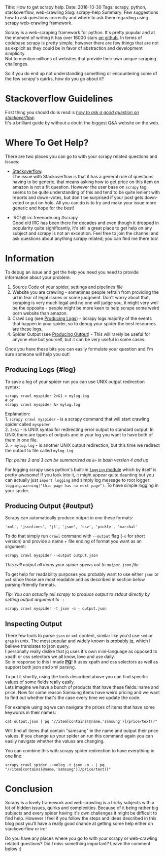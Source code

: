 Title: How to get scrapy help.
Date: 2016-10-30
Tags: scrapy, python, stackoverflow, web-crawling
Slug: scrapy-help
Summary: Few suggestions how to ask questions correctly and where to ask them regarding using scrapy web-crawling framework.

Scrapy is a web-scraping framework for python. It's pretty popular and at the moment of writing it has over 16000 stars [on github](https://github.com/scrapy/scrapy). In terms of codebase scrapy is pretty simple, however there are few things that are not as explicit as they could be in favor of abstraction and development simplicity.  
Not to mention millions of websites that provide their own unique scraping challenges.  

So if you do end up not understanding something or encountering some of the few scrapy's quirks, how do you go about it?

# Stackoverflow Guidelines

First thing you should do is read is [_how to ask a good question on stackoverflow_](http://stackoverflow.com/help/how-to-ask).   
It's a brilliant guide by without a doubt the biggest Q&A website on the web.

# Where To Get Help?

There are two places you can go to with your scrapy related questions and issues:  

* [Stackoverflow][soscrapy].   
The issue with Stackoverflow is that it has a general rule of questions having to be generic, that means asking how to get price on this item on amazon is not a fit question. However the user base on `scrapy` tag seems to be quite understanding of this and tend to be quite lenient with reports and down-votes, but don't be surprised if your post gets down-voted or put on hold. All you can do is to try and make your issue more generic and hope for the best!

* IRC! @ irc.freenode.org #scrapy   
Good old IRC has been there for decades and even though it dropped in popularity quite significantly, it's still a great place to get help on any subject and scrapy is not an exception. 
Feel free to join the channel and ask questions about anything scrapy related; you can find me there too!

# Information

To debug an issue and get the help you need you need to provide information about your problem:  

1. Source Code of your spider, settings and pipelines file  
2. Website you are crawling - sometimes people refrain from providing the url in fear of legal issues or some judgment. Don't worry about that, scraping is very much legal and no one will judge you, it might very well be the opposite - people might be more keen to help scrape some weird porn website than amazon.  
3. Crawl Log (see [Producing Logs](#log)) - Scrapy logs majority of the events that happen in your spider, so to debug your spider the best resources are these logs.  
4. Spider Output (see [Producing Output](#output)) - This will rarely be useful for anyone else but yourself, but it can be very useful in some cases.  

Once you have these bits you can easily formulate your question and I'm sure someone will help you out!

## Producing Logs {#log}  

To save a log of your spider run you can use UNIX output redirection syntax:

    scrapy crawl myspider 2>&1 > mylog.log
    # or
    scrapy crawl myspider &> mylog.log

Explanation:  
    1. `scrapy crawl myspider` - is a scrapy command that will start crawling spider called `myspider`  
    2. `2>&1` - is UNIX syntax for redirecting error output to standard output. In UNIX there are types of outputs and in your log you want to have both of them in one file.  
    3. `> mylog.log` - is another UNIX output redirection, but this time we redirect the output to file called `mylog.log`
   
_Tip: points 2 and 3 can be summarized as `&>` in bash version 4 and up_

For logging scrapy uses python's built-in [`logging` module][logging] which by itself is pretty awesome! If you look into it, it might appear quite daunting but you can actually just `import logging` and simply log message to root logger: `logging.warning("this page has no next page")`. To have simple logging in your spider.

## Producing Output {#output}  

Scrapy can automatically produce output in one these formats:  

    'xml', 'jsonlines', 'jl', 'json', 'csv', 'pickle', 'marshal'

To do that simply run `crawl` command with `--output` flag (`-o` for short version) and provide a name + file ending of format you want as an argument:

    scrapy crawl myspider --output output.json

_This will output all items your spider spews out to `output.json` file._  

To get help for readability purposes you probably want to use either `json` or `xml` since those are most readable and as described in section below parsing-friendly formats.

_Tip: You can actually tell scrapy to produce output to stdout directly by setting output argument to `-`:_

    scrapy crawl myspider -t json -o - output.json

## Inspecting Output

There few tools to parse `json` or `xml` content, similar like you'd use `sed` or `grep` in unix. The most popular and widely known is probably [jq][jq], which I believe translates to json query.  
I personally really dislike that jq uses it's own mini-language as opposed to xpath or css selectors we all know, love and use daily.  
So in response to this I made [**PQ**][pq]! It uses xpath and css selectors as well as support both json and xml parsing.

To put it shortly, using the tools described above you can find specific values of some fields really easily.  
Lets imagine we have a bunch of products that have these fields: name and price. Now for some reason Samsung items have weird pricing and we want to find out whether that's the case every time we update the code. 

For example using pq we can navigate the prices of items that have some keywords in their names:

    cat output.json | pq "//item[contains(@name,'samsung')]/price/text()"

Will find all items that contain "samsung" in the name and output their price values. If you change up your spider an run this command again you can easily navigate whether the values are changing.

You can combine this with scrapy spider redirection to have everything in one line:

    scrapy crawl spider --nolog -t json -o - | pq "//item[contains(@name,'samsung')]/price/text()"



# Conclusion

Scrapy is a lovely framework and web-crawling is a tricky subjects with a lot of hidden issues, quirks and complexities. Because of it being rather big subjects and every spider having it's own challenges it might be difficult to find help. However I feel if you follow the steps and ideas described in this blog post you'll have a really good chance at getting some help either on stackoverflow or irc!

Do you have any places where you go to with your scrapy or web-crawling related questions? Did I miss something important? Leave the comment below :)

[jq]: https://stedolan.github.io/jq/
[pq]: https://github.com/granitosaurus/pq/
[soscrapy]: http://stackoverflow.com/questions/tagged/scrapy
[logging]: https://docs.python.org/3/library/logging.html
